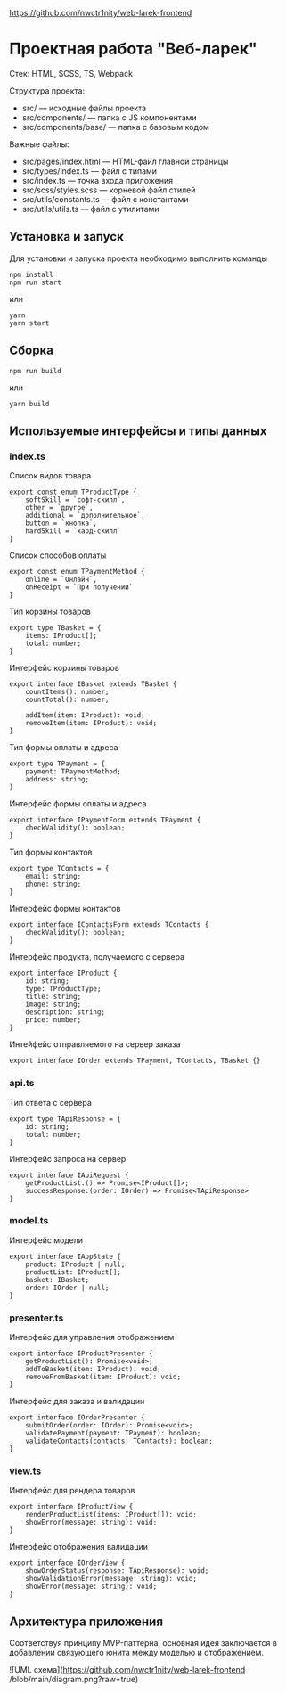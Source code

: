 https://github.com/nwctr1nity/web-larek-frontend

# Проектная работа "Веб-ларек"

Стек: HTML, SCSS, TS, Webpack

Структура проекта:
- src/ — исходные файлы проекта
- src/components/ — папка с JS компонентами
- src/components/base/ — папка с базовым кодом

Важные файлы:
- src/pages/index.html — HTML-файл главной страницы
- src/types/index.ts — файл с типами
- src/index.ts — точка входа приложения
- src/scss/styles.scss — корневой файл стилей
- src/utils/constants.ts — файл с константами
- src/utils/utils.ts — файл с утилитами

## Установка и запуск
Для установки и запуска проекта необходимо выполнить команды

```
npm install
npm run start
```

или

```
yarn
yarn start
```
## Сборка

```
npm run build
```

или

```
yarn build
```
## Используемые интерфейсы и типы данных

### index.ts

Список видов товара

```
export const enum TProductType {
    softSkill = `софт-скилл`,
    other = `другое`,
    additional = `дополнительное`,
    button = `кнопка`,
    hardSkill = `хард-скилл`
}
```

Список способов оплаты
```
export const enum TPaymentMethod {
    online = `Онлайн`,
    onReceipt = `При получении`
}
```

Тип корзины товаров
```
export type TBasket = {
    items: IProduct[];
	total: number;
}
```
Интерфейс корзины товаров
```
export interface IBasket extends TBasket {
    countItems(): number;
	countTotal(): number;
    
    addItem(item: IProduct): void;
	removeItem(item: IProduct): void;
}
```

Тип формы оплаты и адреса
```
export type TPayment = {
    payment: TPaymentMethod;
    address: string;
}
```
Интерфейс формы оплаты и адреса
```
export interface IPaymentForm extends TPayment {
    checkValidity(): boolean;
}
```

Тип формы контактов
```
export type TContacts = {
    email: string;
    phone: string;
}
```
Интерфейс формы контактов
```
export interface IContactsForm extends TContacts {
    checkValidity(): boolean;
}
```

Интерфейс продукта, получаемого с сервера
```
export interface IProduct {
    id: string;
    type: TProductType;
    title: string;
    image: string;
    description: string;
    price: number;
}
```
Интейфейс отправляемого на сервер заказа
```
export interface IOrder extends TPayment, TContacts, TBasket {}
```

### api.ts

Тип ответа с сервера
```
export type TApiResponse = {
    id: string;
    total: number;
}
```

Интерфейс запроса на сервер
```
export interface IApiRequest {
    getProductList:() => Promise<IProduct[]>;
    successResponse:(order: IOrder) => Promise<TApiResponse>
}
```

### model.ts

Интерфейс модели
```
export interface IAppState {
    product: IProduct | null;
    productList: IProduct[];
    basket: IBasket;
    order: IOrder | null;
}
```

### presenter.ts

Интерфейс для управления отображением
```
export interface IProductPresenter {
    getProductList(): Promise<void>;
    addToBasket(item: IProduct): void;
    removeFromBasket(item: IProduct): void;
}
```

Интерфейс для заказа и валидации
```
export interface IOrderPresenter {
    submitOrder(order: IOrder): Promise<void>;
    validatePayment(payment: TPayment): boolean;
    validateContacts(contacts: TContacts): boolean;
}
```

### view.ts

Интерфейс для рендера товаров
```
export interface IProductView {
    renderProductList(items: IProduct[]): void;
    showError(message: string): void;
}
```

Интерфейс отображения валидации
```
export interface IOrderView {
    showOrderStatus(response: TApiResponse): void;
    showValidationError(message: string): void;
    showError(message: string): void;
}
```

## Архитектура приложения

Соответствуя принципу MVP-паттерна, основная идея заключается в добавлении связующего юнита между моделью и отображением.

![UML схема](https://github.com/nwctr1nity/web-larek-frontend
/blob/main/diagram.png?raw=true)